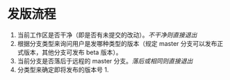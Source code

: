 # 发版流程

1. 当前工作区是否干净（即是否有未提交的改动）。*不干净则直接退出*
2. 根据分支类型来询问用户是发哪种类型的版本（规定 master 分支可以发布正式版本，其他分支可发布 beta 版本）。
3. 当前分支是否落后于远程的 master 分支。*落后或相同则直接退出*
4. 分类型来确定即将发布的版本号
	1. 
